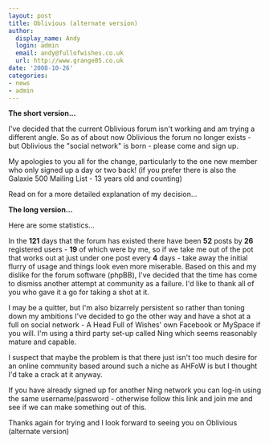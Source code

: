 ```yaml
---
layout: post
title: Oblivious (alternate version)
author:
  display_name: Andy
  login: admin
  email: andy@fullofwishes.co.uk
  url: http://www.grange85.co.uk
date: '2008-10-26'
categories:
- news
- admin
---
```

<p><strong>The short version...</strong></p>
<p>I've decided that the current Oblivious forum isn't working and am trying a different angle. So as of about now Oblivious the forum no longer exists - but Oblivious the "social network" is born - please come and sign up.</p>
<p>My apologies to you all for the change, particularly to the one new member who only signed up a day or two back! (if you prefer there is also the Galaxie 500 Mailing List - 13 years old and counting)</p>
<p>Read on for a more detailed explanation of my decision...</p>
<p><strong>The long version...</strong></p>
<p>Here are some statistics...</p>
<p>In the <strong>121</strong> days that the forum has existed there have been <strong>52</strong> posts by <strong>26</strong> registered users - <strong>19</strong> of which were by me, so if we take me out of the pot that works out at just under one post every <strong>4</strong> days - take away the initial flurry of usage and things look even more miserable. Based on this and my dislike for the forum software (phpBB), I've decided that the time has come to dismiss another attempt at community as a failure. I'd like to thank all of you who gave it a go for taking a shot at it.</p>
<p>I may be a quitter, but I'm also bizarrely persistent so rather than toning down my ambitions I've decided to go the other way and have a shot at a full on social network - A Head Full of Wishes' own Facebook or MySpace if you will. I'm using a third party set-up called Ning which seems reasonably mature and capable.</p>
<p>I suspect that maybe the problem is that there just isn't too much desire for an online community based around such a niche as AHFoW is but I thought I'd take a crack at it anyway.</p>
<p>If you have already signed up for another Ning network you can log-in using the same username/password - otherwise follow this link and join me and see if we can make something out of this.</p>
<p>Thanks again for trying and I look forward to seeing you on Oblivious (alternate version)</p>
